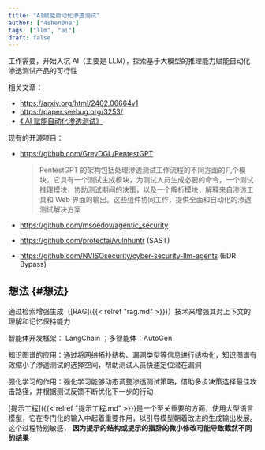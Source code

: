 ```yaml
---
title: "AI赋能自动化渗透测试"
author: ["4shen0ne"]
tags: ["llm", "ai"]
draft: false
---
```


工作需要，开始入坑 AI（主要是 LLM），探索基于大模型的推理能力赋能自动化渗透测试产品的可行性

相关文章：

-   <https://arxiv.org/html/2402.06664v1>
-   <https://paper.seebug.org/3253/>
-   [《 AI 赋能自动化渗透测试》](https://www.gptsecurity.info/2024/09/25/AI+Security-%E7%B3%BB%E5%88%97%E7%AC%AC3%E6%9C%9F-%E4%BA%8C-AI%E8%B5%8B%E8%83%BD%E8%87%AA%E5%8A%A8%E5%8C%96%E6%B8%97%E9%80%8F%E6%B5%8B%E8%AF%95/)

现有的开源项目：

-   <https://github.com/GreyDGL/PentestGPT>

    > PentestGPT 的架构包括处理渗透测试工作流程的不同方面的几个模块。它具有一个测试生成模块，为测试人员生成必要的命令，一个测试推理模块，协助测试期间的决策，以及一个解析模块，解释来自渗透工具和 Web 界面的输出。这些组件协同工作，提供全面和自动化的渗透测试解决方案
-   <https://github.com/msoedov/agentic_security>
-   <https://github.com/protectai/vulnhuntr> (SAST)
-   <https://github.com/NVISOsecurity/cyber-security-llm-agents> (EDR Bypass)


## 想法 {#想法}

通过检索增强生成（[RAG]({{< relref "rag.md" >}})）技术来增强其对上下文的理解和记忆保持能力

智能体开发框架： LangChain ；多智能体：AutoGen

知识图谱的应用：通过将网络拓扑结构、漏洞类型等信息进行结构化，知识图谱有效缩小了渗透测试的选择空间，帮助测试人员快速定位潜在漏洞

强化学习的作用：强化学习能够动态调整渗透测试策略，借助多步决策选择最佳攻击路径，并根据测试反馈不断优化下一步的行动

[提示工程]({{< relref "提示工程.md" >}})是一个至关重要的方面，使用大型语言模型，它在专门化的输入中起着重要作用，以引导模型朝着改进的生成输出发展。这个过程特别敏感， **因为提示的结构或提示的措辞的微小修改可能导致截然不同的结果**
